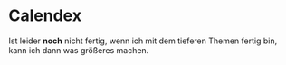 # Calendex


Ist leider **noch** nicht fertig, wenn ich mit dem tieferen Themen fertig bin, kann ich dann was größeres machen.
